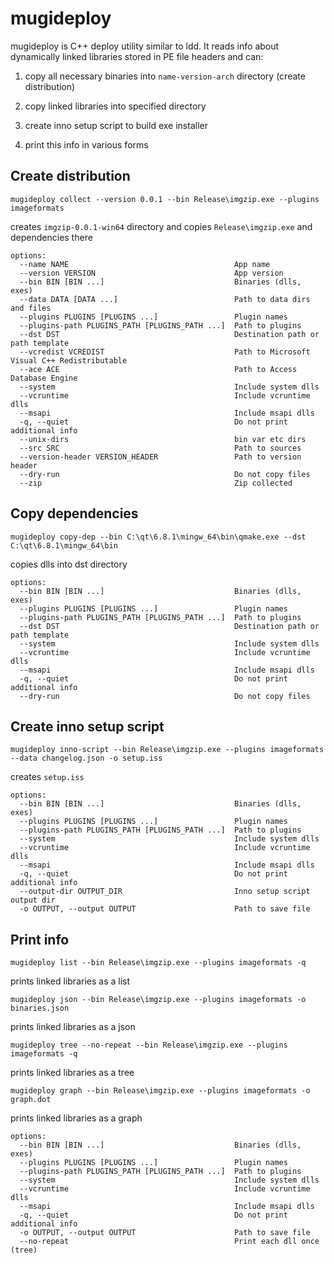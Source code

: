 # mugideploy

mugideploy is C++ deploy utility similar to ldd. It reads info about dynamically linked libraries stored in PE file headers and can:

1) copy all necessary binaries into `name-version-arch` directory (create distribution)

2) copy linked libraries into specified directory

3) create inno setup script to build exe installer

4) print this info in various forms

## Create distribution

```shell
mugideploy collect --version 0.0.1 --bin Release\imgzip.exe --plugins imageformats
```

creates `imgzip-0.0.1-win64` directory and copies `Release\imgzip.exe` and dependencies there

```
options:
  --name NAME                                     App name
  --version VERSION                               App version
  --bin BIN [BIN ...]                             Binaries (dlls, exes)
  --data DATA [DATA ...]                          Path to data dirs and files
  --plugins PLUGINS [PLUGINS ...]                 Plugin names
  --plugins-path PLUGINS_PATH [PLUGINS_PATH ...]  Path to plugins
  --dst DST                                       Destination path or path template
  --vcredist VCREDIST                             Path to Microsoft Visual C++ Redistributable
  --ace ACE                                       Path to Access Database Engine
  --system                                        Include system dlls
  --vcruntime                                     Include vcruntime dlls
  --msapi                                         Include msapi dlls
  -q, --quiet                                     Do not print additional info
  --unix-dirs                                     bin var etc dirs
  --src SRC                                       Path to sources
  --version-header VERSION_HEADER                 Path to version header
  --dry-run                                       Do not copy files
  --zip                                           Zip collected
```

## Copy dependencies

```shell
mugideploy copy-dep --bin C:\qt\6.8.1\mingw_64\bin\qmake.exe --dst C:\qt\6.8.1\mingw_64\bin
```

copies dlls into dst directory

```
options:
  --bin BIN [BIN ...]                             Binaries (dlls, exes)
  --plugins PLUGINS [PLUGINS ...]                 Plugin names
  --plugins-path PLUGINS_PATH [PLUGINS_PATH ...]  Path to plugins
  --dst DST                                       Destination path or path template
  --system                                        Include system dlls
  --vcruntime                                     Include vcruntime dlls
  --msapi                                         Include msapi dlls
  -q, --quiet                                     Do not print additional info
  --dry-run                                       Do not copy files
```

## Create inno setup script

```shell
mugideploy inno-script --bin Release\imgzip.exe --plugins imageformats --data changelog.json -o setup.iss
```

creates `setup.iss`

```
options:
  --bin BIN [BIN ...]                             Binaries (dlls, exes)
  --plugins PLUGINS [PLUGINS ...]                 Plugin names
  --plugins-path PLUGINS_PATH [PLUGINS_PATH ...]  Path to plugins
  --system                                        Include system dlls
  --vcruntime                                     Include vcruntime dlls
  --msapi                                         Include msapi dlls
  -q, --quiet                                     Do not print additional info
  --output-dir OUTPUT_DIR                         Inno setup script output dir
  -o OUTPUT, --output OUTPUT                      Path to save file
```

## Print info

```shell
mugideploy list --bin Release\imgzip.exe --plugins imageformats -q
```
prints linked libraries as a list

```shell
mugideploy json --bin Release\imgzip.exe --plugins imageformats -o binaries.json
```
prints linked libraries as a json

```shell
mugideploy tree --no-repeat --bin Release\imgzip.exe --plugins imageformats -q
```
prints linked libraries as a tree

```shell
mugideploy graph --bin Release\imgzip.exe --plugins imageformats -o graph.dot
```
prints linked libraries as a graph

```
options:
  --bin BIN [BIN ...]                             Binaries (dlls, exes)
  --plugins PLUGINS [PLUGINS ...]                 Plugin names
  --plugins-path PLUGINS_PATH [PLUGINS_PATH ...]  Path to plugins
  --system                                        Include system dlls
  --vcruntime                                     Include vcruntime dlls
  --msapi                                         Include msapi dlls
  -q, --quiet                                     Do not print additional info
  -o OUTPUT, --output OUTPUT                      Path to save file
  --no-repeat                                     Print each dll once (tree)
```

